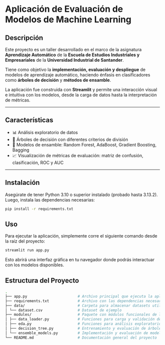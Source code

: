 # Aplicación de Evaluación de Modelos de Machine Learning

## Descripción

Este proyecto es un taller desarrollado en el marco de la asignatura **Aprendizaje Automático** de la **Escuela de Estudios Industriales y Empresariales** de la **Universidad Industrial de Santander**.

Tiene como objetivo la **implementación, evaluación y despliegue** de modelos de aprendizaje automático, haciendo énfasis en clasificadores como **árboles de decisión** y **métodos de ensamble**.

La aplicación fue construida con **Streamlit** y permite una interacción visual e intuitiva con los modelos, desde la carga de datos hasta la interpretación de métricas.

---

## Características

- 📊 Análisis exploratorio de datos  
- 🌳 Árboles de decisión con diferentes criterios de división  
- 🧩 Modelos de ensamble: Random Forest, AdaBoost, Gradient Boosting, Bagging  
- 📈 Visualización de métricas de evaluación: matriz de confusión, clasificación, ROC y AUC  

---

## Instalación

Asegúrate de tener Python 3.10 o superior instalado (probado hasta 3.13.2). Luego, instala las dependencias necesarias:

```bash
pip install -r requirements.txt
```

## Uso

Para ejecutar la aplicación, simplemente corre el siguiente comando desde la raíz del proyecto:

```bash
streamlit run app.py
```

Esto abrirá una interfaz gráfica en tu navegador donde podrás interactuar con los modelos disponibles.

## Estructura del Proyecto
```bash
.
├── app.py                       # Archivo principal que ejecuta la aplicación Streamlit
├── requirements.txt             # Archivo con las dependencias necesarias
├── data/                        # Carpeta para almacenar datasets utilizados en la aplicación
│ └── dataset.csv                # Dataset de ejemplo
├── modules/                     # Paquete con módulos funcionales de la aplicación
│ ├── data_loader.py             # Funciones para carga y validación de datos
│ ├── eda.py                     # Funciones para análisis exploratorio de datos (EDA)
│ ├── decision_tree.py           # Entrenamiento y evaluación de árboles de decisión
│ └── ensemble_models.py         # Implementación y evaluación de modelos de ensamble
└── README.md                    # Documentación general del proyecto
```